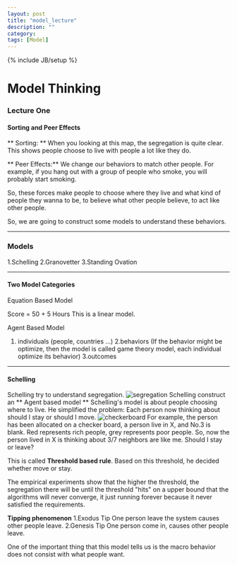 ```yaml
---
layout: post
title: "model_lecture"
description: ""
category: 
tags: [Model]
---
```

{% include JB/setup %}

<!--more-->
# Model Thinking
### Lecture One
#### Sorting and Peer Effects

** Sorting: ** When you looking at this map, the segregation is quite clear. This shows people choose to live with people a lot like they do. 

** Peer Effects:** We change our behaviors to match other people. For example, if you hang out with a group of people who smoke, you will probably start smoking. 

So, these forces make people to choose where they live and what kind of 
people they wanna to be, to believe what other people believe, to act like other people. 

So, we are going to construct some models to understand these behaviors.

---
### Models
1.Schelling
2.Granovetter
3.Standing Ovation

---
#### Two Model Categories
Equation Based Model

Score = 50 + 5 Hours
This is a linear model.

Agent Based Model

1. individuals (people, countries ...)
2.behaviors (If the behavior might be optimize, then the model is called game theory model, each individual optimize its behavior)
3.outcomes

---
#### Schelling
Schelling try to understand segregation.
![segregation](/work/maximustann.github.com/_posts/pics/ny_seg.png) 
Schelling construct an ** Agent based model **
Schelling's model is about people choosing where to live.
He simplified the problem:
Each person now thinking about should I stay or should I move.
![checkerboard](/work/maximustann.github.com/_posts/pics/checkerboard.png) 
For example, the person has been allocated on a checker board, 
a person live in X, and No.3 is blank. Red represents rich people, grey represents poor people. So, now the person lived in X is thinking about 3/7 neighbors are like me. Should I stay or leave?

This is called **Threshold based rule**. Based on this threshold, he decided whether move or stay.

The empirical experiments show that the higher the threshold, the segregation there will be until the threshold "hits" on a upper bound that the algorithms will never converge, it just running forever because it never satisfied the requirements.


**Tipping phenomenon**
1.Exodus Tip
One person leave the system causes other people leave.
2.Genesis Tip
One person come in, causes other people leave.

One of the important thing that this model tells us is the macro behavior does not consist with what people want. 
